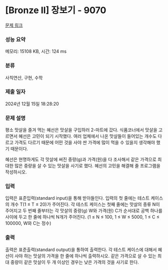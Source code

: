 # [Bronze II] 장보기 - 9070 

[문제 링크](https://www.acmicpc.net/problem/9070) 

### 성능 요약

메모리: 15108 KB, 시간: 124 ms

### 분류

사칙연산, 구현, 수학

### 제출 일자

2024년 12월 15일 18:28:20

### 문제 설명

<p>평소 맛살을 즐겨 먹는 혜선은 맛살을 구입하러 2-마트에 갔다. 식품코너에서 맛살을 고르면서 혜선은 고민이 되기 시작했다. 여러 업체에서 나온 맛살들이 들어있는 개수도 다르고 가격도 다르기 때문에 어떤 것을 사야 싼 가격에 많이 먹을 수 있을지 생각해야 했기 때문이다. </p>

<p>혜선은 현명하게도 각 맛살에 써진 중량(g)과 가격(원)을 다 조사해서 같은 가격으로 최대한 많은 중량을 살 수 있는 맛살을 사기로 했다. 혜선의 고민을 해결해 줄 프로그램을 작성하시오.</p>

### 입력 

 <p>입력은 표준입력(standard input)을 통해 받아들인다. 입력의 첫 줄에는 테스트 케이스의 개수 T(1 ≤ T ≤ 20)가 주어진다. 각 테스트 케이스는 첫째 줄에는 맛살의 종류 N이 주어지고 두 번째 줄부터는 각 맛살의 중량(g) W와 가격(원) C가 순서대로 공백 하나를 사이에 두고 한 줄에 하나씩 N개가 주어진다. (1 ≤ N ≤ 100, 1 ≤ W ≤ 5000, 1 ≤ C ≤ 100000, W와 C는 정수)</p>

### 출력 

 <p>출력은 표준출력(standard output)을 통하여 출력한다. 각 테스트 케이스에 대해서 혜선이 사야 하는 맛살의 가격을 한 줄에 하나씩 출력하시오. 같은 가격으로 살 수 있는 최대 중량이 같은 맛살이 두 개 이상인 경우는 낮은 가격의 것을 사기로 한다. </p>

